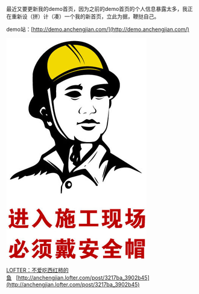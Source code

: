 最近又要更新我的demo首页，因为之前的demo首页的个人信息暴露太多，我正在重新设（拼）计（凑）一个我的新首页，立此为据，鞭挞自己。

demo站：[http://demo.anchengjian.com/](http://demo.anchengjian.com/)

![](/assets/imgs/6619423937560843073.jpg)

[LOFTER：不爱吃西红柿的鱼](http://anchengjian.lofter.com)&nbsp;&nbsp;&nbsp;[http://anchengjian.lofter.com/post/3217ba_3902b45](http://anchengjian.lofter.com/post/3217ba_3902b45)